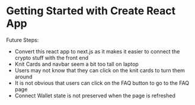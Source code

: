 # Getting Started with Create React App

Future Steps:
- Convert this react app to next.js as it makes it easier to connect the crypto stuff with the front end
- Knit Cards and navbar seem a bit too tall on laptop
- Users may not know that they can click on the knit cards to turn them around
- It is not obvious that users can click on the FAQ button to go to the FAQ page
- Connect Wallet state is not preserved when the page is refreshed